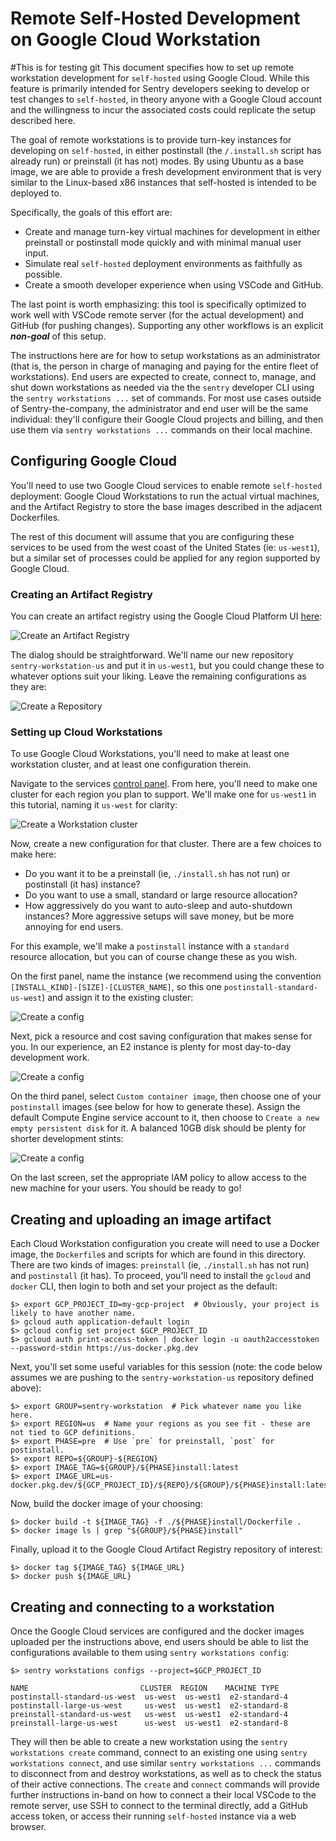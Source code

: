 # Remote Self-Hosted Development on Google Cloud Workstation
#This is for testing git
This document specifies how to set up remote workstation development for `self-hosted` using Google
Cloud. While this feature is primarily intended for Sentry developers seeking to develop or test
changes to `self-hosted`, in theory anyone with a Google Cloud account and the willingness to incur
the associated costs could replicate the setup described here.

The goal of remote workstations is to provide turn-key instances for developing on `self-hosted`, in
either postinstall (the `/.install.sh` script has already run) or preinstall (it has not) modes. By
using Ubuntu as a base image, we are able to provide a fresh development environment that is very
similar to the Linux-based x86 instances that self-hosted is intended to be deployed to.

Specifically, the goals of this effort are:

- Create and manage turn-key virtual machines for development in either preinstall or postinstall
  mode quickly and with minimal manual user input.
- Simulate real `self-hosted` deployment environments as faithfully as possible.
- Create a smooth developer experience when using VSCode and GitHub.

The last point is worth emphasizing: this tool is specifically optimized to work well with VSCode
remote server (for the actual development) and GitHub (for pushing changes). Supporting any other
workflows is an explicit ***non-goal*** of this setup.

The instructions here are for how to setup workstations as an administrator (that is, the person in
charge of managing and paying for the entire fleet of workstations). End users are expected to
create, connect to, manage, and shut down workstations as needed via the the `sentry` developer CLI
using the `sentry workstations ...` set of commands. For most use cases outside of
Sentry-the-company, the administrator and end user will be the same individual: they'll configure
their Google Cloud projects and billing, and then use them via `sentry workstations ...` commands on
their local machine.

## Configuring Google Cloud

You'll need to use two Google Cloud services to enable remote `self-hosted` deployment: Google Cloud
Workstations to run the actual virtual machines, and the Artifact Registry to store the base images
described in the adjacent Dockerfiles.

The rest of this document will assume that you are configuring these services to be used from the
west coast of the United States (ie: `us-west1`), but a similar set of processes could be applied
for any region supported by Google Cloud.

### Creating an Artifact Registry

You can create an artifact registry using the Google Cloud Platform UI
[here](https://console.cloud.google.com/artifacts):

![Create an Artifact Registry](./docs/img/create_artifcat_registry.png)

The dialog should be straightforward. We'll name our new repository `sentry-workstation-us` and put
it in `us-west1`, but you could change these to whatever options suit your liking. Leave the
remaining configurations as they are:

![Create a Repository](./docs/img/create_repository.png)

### Setting up Cloud Workstations

To use Google Cloud Workstations, you'll need to make at least one workstation cluster, and at least
one configuration therein.

Navigate to the services [control panel](https://console.cloud.google.com/workstations/overview).
From here, you'll need to make one cluster for each region you plan to support. We'll make one for
`us-west1` in this tutorial, naming it `us-west` for clarity:

![Create a Workstation cluster](./docs/img/create_cluster.png)

Now, create a new configuration for that cluster. There are a few choices to make here:

- Do you want it to be a preinstall (ie, `./install.sh` has not run) or postinstall (it has)
  instance?
- Do you want to use a small, standard or large resource allocation?
- How aggressively do you want to auto-sleep and auto-shutdown instances? More aggressive setups
  will save money, but be more annoying for end users.

For this example, we'll make a `postinstall` instance with a `standard` resource allocation, but you
can of course change these as you wish.

On the first panel, name the instance (we recommend using the convention
`[INSTALL_KIND]-[SIZE]-[CLUSTER_NAME]`, so this one `postinstall-standard-us-west`) and assign it to
the existing cluster:

![Create a config](./docs/img/create_config_1.png)

Next, pick a resource and cost saving configuration that makes sense for you. In our experience, an
E2 instance is plenty for most day-to-day development work.

![Create a config](./docs/img/create_config_2.png)

On the third panel, select `Custom container image`, then choose one of your `postinstall` images
(see below for how to generate these). Assign the default Compute Engine service account to it, then
choose to `Create a new empty persistent disk` for it. A balanced 10GB disk should be plenty for
shorter development stints:

![Create a config](./docs/img/create_config_3.png)

On the last screen, set the appropriate IAM policy to allow access to the new machine for your
users. You should be ready to go!

## Creating and uploading an image artifact

Each Cloud Workstation configuration you create will need to use a Docker image, the `Dockerfile`s
and scripts for which are found in this directory. There are two kinds of images: `preinstall` (ie,
`./install.sh` has not run) and `postinstall` (it has). To proceed, you'll need to install the
`gcloud` and `docker` CLI, then login to both and set your project as the default:

```shell
$> export GCP_PROJECT_ID=my-gcp-project  # Obviously, your project is likely to have another name.
$> gcloud auth application-default login
$> gcloud config set project $GCP_PROJECT_ID
$> gcloud auth print-access-token | docker login -u oauth2accesstoken --password-stdin https://us-docker.pkg.dev
```

Next, you'll set some useful variables for this session (note: the code below assumes we are pushing
to the `sentry-workstation-us` repository defined above):

```shell
$> export GROUP=sentry-workstation  # Pick whatever name you like here.
$> export REGION=us  # Name your regions as you see fit - these are not tied to GCP definitions.
$> export PHASE=pre  # Use `pre` for preinstall, `post` for postinstall.
$> export REPO=${GROUP}-${REGION}
$> export IMAGE_TAG=${GROUP}/${PHASE}install:latest
$> export IMAGE_URL=us-docker.pkg.dev/${GCP_PROJECT_ID}/${REPO}/${GROUP}/${PHASE}install:latest
```

Now, build the docker image of your choosing:

```shell
$> docker build -t ${IMAGE_TAG} -f ./${PHASE}install/Dockerfile .
$> docker image ls | grep "${GROUP}/${PHASE}install"
```

Finally, upload it to the Google Cloud Artifact Registry repository of interest:

```shell
$> docker tag ${IMAGE_TAG} ${IMAGE_URL}
$> docker push ${IMAGE_URL}
```

## Creating and connecting to a workstation

Once the Google Cloud services are configured and the docker images uploaded per the instructions
above, end users should be able to list the configurations available to them using `sentry
workstations config`:

```shell
$> sentry workstations configs --project=$GCP_PROJECT_ID

NAME                         CLUSTER  REGION    MACHINE TYPE
postinstall-standard-us-west  us-west  us-west1  e2-standard-4
postinstall-large-us-west     us-west  us-west1  e2-standard-8
preinstall-standard-us-west   us-west  us-west1  e2-standard-4
preinstall-large-us-west      us-west  us-west1  e2-standard-8
```

They will then be able to create a new workstation using the `sentry workstations create` command,
connect to an existing one using `sentry workstations connect`, and use similar `sentry workstations
...` commands to disconnect from and destroy workstations, as well as to check the status of their
active connections. The `create` and `connect` commands will provide further instructions in-band on
how to connect a their local VSCode to the remote server, use SSH to connect to the terminal
directly, add a GitHub access token, or access their running `self-hosted` instance via a web
browser.
